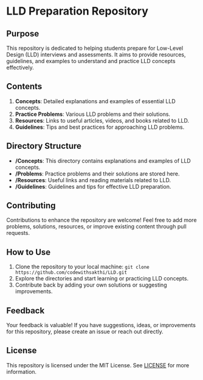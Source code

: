 # LLD Preparation Repository

## Purpose

This repository is dedicated to helping students prepare for Low-Level Design (LLD) interviews and assessments. It aims to provide resources, guidelines, and examples to understand and practice LLD concepts effectively.

## Contents

1. **Concepts**: Detailed explanations and examples of essential LLD concepts.
2. **Practice Problems**: Various LLD problems and their solutions.
3. **Resources**: Links to useful articles, videos, and books related to LLD.
4. **Guidelines**: Tips and best practices for approaching LLD problems.

## Directory Structure

- **/Concepts**: This directory contains explanations and examples of LLD concepts.
- **/Problems**: Practice problems and their solutions are stored here.
- **/Resources**: Useful links and reading materials related to LLD.
- **/Guidelines**: Guidelines and tips for effective LLD preparation.

## Contributing

Contributions to enhance the repository are welcome! Feel free to add more problems, solutions, resources, or improve existing content through pull requests.

## How to Use

1. Clone the repository to your local machine:
```git clone https://github.com/codewithsakthi/LLD.git```
2. Explore the directories and start learning or practicing LLD concepts.
3. Contribute back by adding your own solutions or suggesting improvements.

## Feedback

Your feedback is valuable! If you have suggestions, ideas, or improvements for this repository, please create an issue or reach out directly.

## License

This repository is licensed under the MIT License. See [LICENSE](./LICENSE) for more information.


